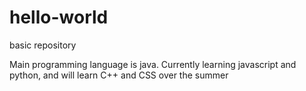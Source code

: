 # hello-world
basic repository

Main programming language is java. Currently learning javascript and python, and will learn C++ and CSS over the summer
